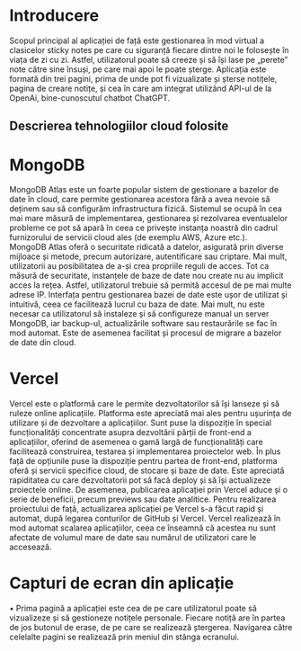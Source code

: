 # Introducere

  Scopul principal al aplicației de față este gestionarea în mod virtual a clasicelor sticky notes pe care cu siguranță fiecare dintre noi le folosește în viața de zi cu zi. Astfel, utilizatorul poate să creeze și să își lase pe „perete” note către sine însuși, pe care mai apoi le poate șterge. Aplicația este formată din trei pagini, prima de unde pot fi vizualizate și șterse notițele, pagina de creare notițe, și cea în care am integrat utilizând API-ul de la OpenAi, bine-cunoscutul chatbot ChatGPT.

## Descrierea tehnologiilor cloud folosite

# MongoDB

  MongoDB Atlas este un foarte popular sistem de gestionare a bazelor de date în cloud, care permite gestionarea acestora fără a avea nevoie să deținem sau să configurăm infrastructura fizică. Sistemul se ocupă în cea mai mare măsură de implementarea, gestionarea și rezolvarea eventualelor probleme ce pot să apară în ceea ce privește instanța noastră din cadrul furnizorului de servicii cloud ales (de exemplu AWS, Azure etc.).  
MongoDB Atlas oferă o securitate ridicată a datelor, asigurată prin diverse mijloace și metode, precum autorizare, autentificare sau criptare. Mai mult, utilizatorii au posibilitatea de a-și crea propriile reguli de acces. Tot ca măsură de securitate, instanțele de baze de date nou create nu au implicit acces la rețea. Astfel, utilizatorul trebuie să permită accesul de pe mai multe adrese IP.
Interfața pentru gestionarea bazei de date este ușor de utilizat și intuitivă, ceea ce facilitează lucrul cu baza de date. Mai mult, nu este necesar ca utilizatorul să instaleze și să configureze manual un server MongoDB, iar backup-ul, actualizările software sau restaurările se fac în mod automat. Este de asemenea facilitat și procesul de migrare a bazelor de date din cloud.

 
# Vercel

  Vercel este o platformă care le permite dezvoltatorilor să își lanseze și să ruleze online aplicațiile. Platforma este apreciată mai ales pentru ușurința de utilizare și de dezvoltare a aplicațiilor. Sunt puse la dispoziție în special funcționalități concentrate asupra dezvoltării părții de front-end a aplicațiilor, oferind de asemenea o gamă largă de funcționalități care facilitează construirea, testarea și implementarea proiectelor web. În plus față de opțiunile puse la dispoziție pentru partea de front-end, platforma oferă și servicii specifice cloud, de stocare și baze de date.
Este apreciată rapiditatea cu care dezvoltatorii pot să facă deploy și să își actualizeze proiectele online. De asemenea, publicarea aplicației prin Vercel aduce și o serie de beneficii, precum previews sau date analitice. Pentru realizarea proiectului de față, actualizarea aplicației pe Vercel s-a făcut rapid și automat, după legarea conturilor de GitHub și Vercel.
Vercel realizează în mod automat scalarea aplicațiilor, ceea ce înseamnă că acestea nu sunt afectate de volumul mare de date sau numărul de utilizatori care le accesează. 

# Capturi de ecran din aplicație

•	Prima pagină a aplicației este cea de pe care utilizatorul poate să vizualizeze și să gestioneze notițele personale. Fiecare notiță are în partea de jos butonul de erase, de pe care se realizează ștergerea. Navigarea către celelalte pagini se realizează prin meniul din stânga ecranului.



